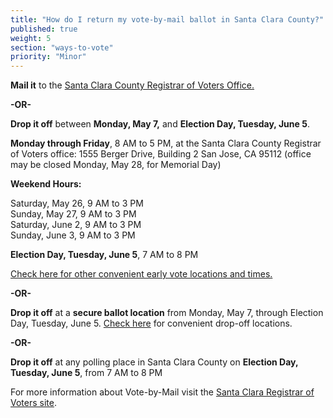 ```yaml
---
title: "How do I return my vote-by-mail ballot in Santa Clara County?"
published: true
weight: 5
section: "ways-to-vote"
priority: "Minor"
---
```


**Mail it** to the [Santa Clara County Registrar of Voters Office.](https://www.sccgov.org/sites/rov/VBM/Pages/ReturningMail.aspx)  

**-OR-**  

**Drop it off** between **Monday, May 7,** and **Election Day, Tuesday, June 5**.  

**Monday through Friday**, 8 AM to 5 PM, at the Santa Clara County Registrar of Voters office: 1555 Berger Drive, Building 2 San Jose, CA 95112​ (office may be closed Monday, May 28, for Memorial Day)  

**Weekend Hours:**  

Saturday, May 26, 9 AM to 3 PM  
Sunday, May 27, 9 AM to 3 PM  
Saturday, June 2, 9 AM to 3 PM  
Sunday, June 3, 9 AM to 3 PM  

**Election Day, Tuesday, June 5**, 7 AM to 8 PM  

[Check here for other convenient early vote locations and times.](https://www.sccgov.org/sites/rov/VBM/Pages/ReturningMail.aspx)  

**-OR-**  

**Drop it off** at a **secure ballot location** from Monday, May 7, through Election Day, Tuesday, June 5. [Check here](https://www.sccgov.org/sites/rov/VBM/Pages/ReturningMail.aspx) for convenient drop-off locations.  

**-OR-**

**Drop it off** at any polling place in Santa Clara County on **Election Day, Tuesday, June 5**, from 7 AM to 8 PM  

For more information about Vote-by-Mail visit the [Santa Clara Registrar of Voters site](https://www.sccgov.org/sites/rov/VBM/Pages/ReturningMail.aspx). 
